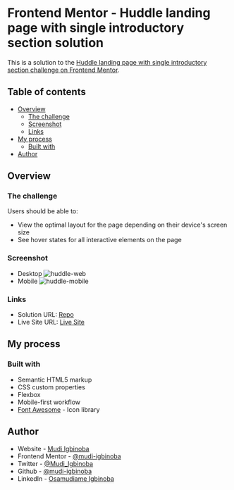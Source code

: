 # Frontend Mentor - Huddle landing page with single introductory section solution

This is a solution to the [Huddle landing page with single introductory section challenge on Frontend Mentor](https://www.frontendmentor.io/challenges/huddle-landing-page-with-a-single-introductory-section-B_2Wvxgi0).

## Table of contents

- [Overview](#overview)
  - [The challenge](#the-challenge)
  - [Screenshot](#screenshot)
  - [Links](#links)
- [My process](#my-process)
  - [Built with](#built-with)
- [Author](#author)

## Overview

### The challenge

Users should be able to:

- View the optimal layout for the page depending on their device's screen size
- See hover states for all interactive elements on the page

### Screenshot
- Desktop
![huddle-web](https://github.com/Mudi-Igbinoba/huddle-landing-page/assets/65790714/1ba4f222-189e-4992-b3df-9afec58ec06b)
- Mobile
![huddle-mobile](https://github.com/Mudi-Igbinoba/huddle-landing-page/assets/65790714/e6a4043b-6ef9-46a0-9b70-d27f411502ab)

### Links

- Solution URL: [Repo](https://github.com/Mudi-Igbinoba/huddle-landing-page)
- Live Site URL: [Live Site](https://welcome-to-huddle.netlify.app/)

## My process

### Built with

- Semantic HTML5 markup
- CSS custom properties
- Flexbox
- Mobile-first workflow
- [Font Awesome](https://fontawesome.com/) - Icon library

## Author

- Website - [Mudi Igbinoba](https://mudee.carrd.co)
- Frontend Mentor - [@mudi-igbinoba](https://www.frontendmentor.io/profile/mudi-igbinoba)
- Twitter - [@Mudi_Igbinoba](https://www.twitter.com/mudi_igbinoba)
- Github - [@mudi-igbinoba](https://github.com/mudi-igbinoba)
- LinkedIn - [Osamudiame Igbinoba](https://www.linkedin.com/in/osamudiame-igbinoba/)
